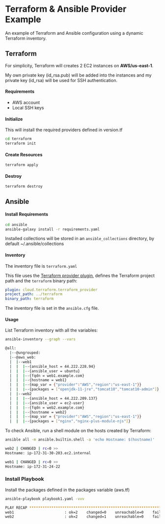 # Terraform & Ansible Provider Example

An example of Terraform and Ansible configuration using a dynamic Terraform inventory.

## Terraform

For simplicity, Terraform will creates 2 EC2 instances on **AWS/us-east-1**.

My own private key (id_rsa.pub) will be added into the instances and my private key (id_rsa) will be used for SSH authentication.

#### Requirements

- AWS account
- Local SSH keys

#### Initialize

This will install the required providers defined in version.tf

```sh
cd terraform
terraform init
```

#### Create Resources

```sh
terraform apply
```

#### Destroy

```sh
terraform destroy
```

## Ansible

#### Install Requirements

```sh
cd ansible
ansible-galaxy install -r requirements.yaml
```

Installed collections will be stored in an `ansible_collections` directory, by default ~/.ansible/collections

#### Inventory

The inventory file is `terraform.yaml`

This file uses the [Terraform provider plugin](https://github.com/ansible-collections/cloud.terraform/blob/main/docs/cloud.terraform.terraform_provider_inventory.rst), defines the Terraform project path and the `terraform` binary path:

```yml
plugin: cloud.terraform.terraform_provider
project_path: ../terraform
binary_path: terraform
```

The inventory file is set in the `ansible.cfg` file.

#### Usage

List Terraform inventory with all the variables:

```sh
ansible-inventory --graph --vars

@all:
  |--@ungrouped:
  |--@aws_web:
  |  |--web1
  |  |  |--{ansible_host = 44.222.228.94}
  |  |  |--{ansible_user = ubuntu}
  |  |  |--{fqdn = web1.example.com}
  |  |  |--{hostname = web1}
  |  |  |--{map_var = {"provider":"AWS","region":"us-east-1"}}
  |  |  |--{packages = ["openjdk-11-jre","tomcat10","tomcat10-admin"]}
  |  |--web2
  |  |  |--{ansible_host = 44.222.209.137}
  |  |  |--{ansible_user = ec2-user}
  |  |  |--{fqdn = web2.example.com}
  |  |  |--{hostname = web2}
  |  |  |--{map_var = {"provider":"AWS","region":"us-east-1"}}
  |  |  |--{packages = ["nginx","nginx-plus-module-njs"]}
```

To check Ansible, run a shell module on the hosts created by Terraform:

```sh
ansible all -m ansible.builtin.shell -a 'echo Hostname: $(hostname)'

web2 | CHANGED | rc=0 >>
Hostname: ip-172-31-30-203.ec2.internal

web1 | CHANGED | rc=0 >>
Hostname: ip-172-31-24-22
```

### Install Playbook

Install the packages defined in the packages variable (aws.tf)

```sh
ansible-playbook playbook1.yaml -vvv

PLAY RECAP **************************************************************************************************************************
web1                       : ok=2    changed=0    unreachable=0    failed=0    skipped=1    rescued=0    ignored=0   
web2                       : ok=2    changed=1    unreachable=0    failed=0    skipped=1    rescued=0    ignored=0   
```